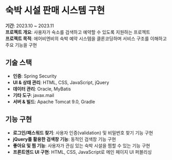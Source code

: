# 숙박 시설 판매 시스템 구현

**기간**: 2023.10 ~ 2023.11  
**프로젝트 개요**: 사용자가 숙소를 검색하고 예약할 수 있도록 지원하는 프로젝트  
**프로젝트 목적**: 에어비엔비의 숙박 예약 시스템을 클론코딩하며 서비스 구조를 이해하고 주요 기능을 구현  

## 기술 스택
- **인증**: Spring Security
- **UI & 상태 관리**: HTML, CSS, JavaScript, jQuery
- **데이터 관리**: Oracle, MyBatis
- **기타 도구**: javax.mail
- **서버 & 빌드**: Apache Tomcat 9.0, Gradle

## 기능 구현
- **로그인/패스워드 찾기**: 사용자 인증(validation) 및 비밀번호 찾기 기능 구현
- **jQuery를 활용한 검색창 기능**: 동적인 검색창 기능 구현
- **좋아요 및 찜 기능**: 사용자가 관심 있는 숙박 시설을 찜할 수 있는 기능 구현
- **프론트엔드 UI 구현**: HTML, CSS, JavaScript로 메인 페이지 UI 퍼블리싱
